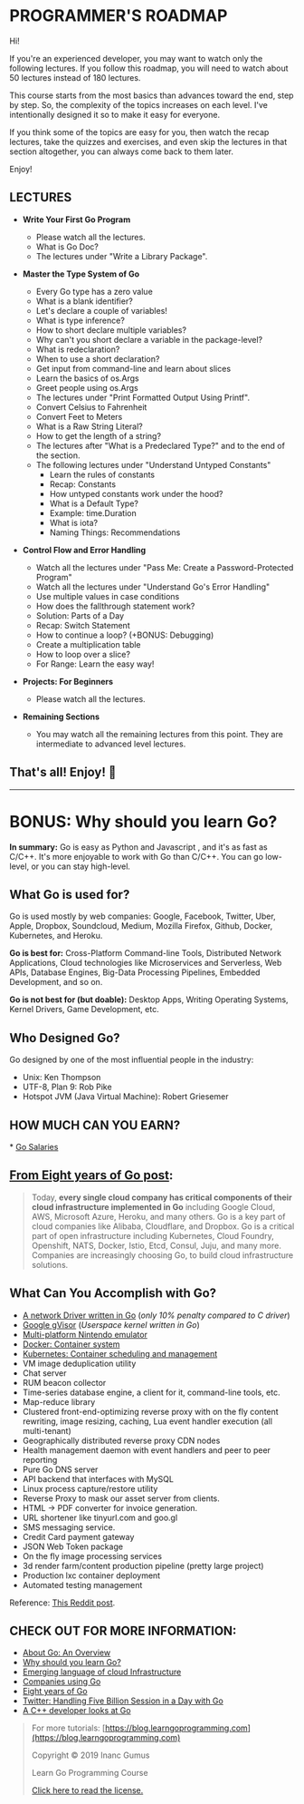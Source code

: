 # PROGRAMMER'S ROADMAP

Hi!

If you're an experienced developer, you may want to watch only the following lectures. If you follow this roadmap, you will need to watch about 50 lectures instead of 180 lectures.

This course starts from the most basics than advances toward the end, step by step. So, the complexity of the topics increases on each level. I've intentionally designed it so to make it easy for everyone. 

If you think some of the topics are easy for you, then watch the recap lectures, take the quizzes and exercises, and even skip the lectures in that section altogether, you can always come back to them later.

Enjoy!

## LECTURES

* **Write Your First Go Program**
  * Please watch all the lectures.
  * What is Go Doc?
  * The lectures under "Write a Library Package".

* **Master the Type System of Go**
  * Every Go type has a zero value
  * What is a blank identifier?
  * Let's declare a couple of variables!
  * What is type inference?
  * How to short declare multiple variables?
  * Why can't you short declare a variable in the package-level?
  * What is redeclaration?
  * When to use a short declaration?
  * Get input from command-line and learn about slices
  * Learn the basics of os.Args
  * Greet people using os.Args
  * The lectures under "Print Formatted Output Using Printf".
  * Convert Celsius to Fahrenheit
  * Convert Feet to Meters
  * What is a Raw String Literal?
  * How to get the length of a string?
  * The lectures after "What is a Predeclared Type?" and to the end of the section.
  * The following lectures under "Understand Untyped Constants"
    * Learn the rules of constants
    * Recap: Constants
    * How untyped constants work under the hood?
    * What is a Default Type?
    * Example: time.Duration
    * What is iota?
    * Naming Things: Recommendations

* **Control Flow and Error Handling**
  * Watch all the lectures under "Pass Me: Create a Password-Protected Program"
  * Watch all the lectures under "Understand Go's Error Handling"
  * Use multiple values in case conditions
  * How does the fallthrough statement work?
  * Solution: Parts of a Day
  * Recap: Switch Statement
  * How to continue a loop? (+BONUS: Debugging)
  * Create a multiplication table
  * How to loop over a slice?
  * For Range: Learn the easy way!

* **Projects: For Beginners**
  * Please watch all the lectures.

* **Remaining Sections**
  * You may watch all the remaining lectures from this point. They are intermediate to advanced level lectures.

## That's all! Enjoy! 🤩

---

# BONUS: Why should you learn Go?

**In summary:** Go is easy as Python and Javascript , and it's as fast as C/C++. It's more enjoyable to work with Go than C/C++. You can go low-level, or you can stay high-level.

## What Go is used for?

Go is used mostly by web companies: Google, Facebook, Twitter, Uber, Apple, Dropbox, Soundcloud, Medium, Mozilla Firefox, Github, Docker, Kubernetes, and Heroku.

**Go is best for:** Cross-Platform Command-line Tools, Distributed Network Applications, Cloud technologies like Microservices and Serverless, Web APIs, Database Engines, Big-Data Processing Pipelines, Embedded Development, and so on.

**Go is not best for (but doable):** Desktop Apps, Writing Operating Systems, Kernel Drivers, Game Development, etc.

## Who Designed Go?

Go designed by one of the most influential people in the industry:

* Unix: Ken Thompson
* UTF-8, Plan 9: Rob Pike
* Hotspot JVM (Java Virtual Machine): Robert Griesemer

## HOW MUCH CAN YOU EARN?

* [Go Salaries](https://www.payscale.com/research/US/Skill=Go_(Golang)_Programming_Language/Salary)

## [From Eight years of Go post](https://blog.golang.org/8years):

> Today, **every single cloud company has critical components of their cloud infrastructure implemented in Go** including Google Cloud, AWS, Microsoft Azure, Heroku, and many others. Go is a key part of cloud companies like Alibaba, Cloudflare, and Dropbox. Go is a critical part of open infrastructure including Kubernetes, Cloud Foundry, Openshift, NATS, Docker, Istio, Etcd, Consul, Juju, and many more. Companies are increasingly choosing Go, to build cloud infrastructure solutions.

## What Can You Accomplish with Go?

* [A network Driver written in Go](https://www.net.in.tum.de/fileadmin/bibtex/publications/theses/2018-ixy-go.pdf) (_only 10% penalty compared to C driver_)
* [Google gVisor](https://cloud.google.com/blog/products/gcp/open-sourcing-gvisor-a-sandboxed-container-runtime) (_Userspace kernel written in Go_)
* [Multi-platform Nintendo emulator](https://humpheh.github.io/goboy/)
* [Docker: Container system](https://github.com/moby/moby)
* [Kubernetes: Container scheduling and management](https://github.com/kubernetes/kubernetes)
* VM image deduplication utility
* Chat server
* RUM beacon collector
* Time-series database engine, a client for it, command-line tools, etc.
* Map-reduce library
* Clustered front-end-optimizing reverse proxy with on the fly content rewriting, image resizing, caching, Lua event handler execution (all multi-tenant)
* Geographically distributed reverse proxy CDN nodes
* Health management daemon with event handlers and peer to peer reporting
* Pure Go DNS server
* API backend that interfaces with MySQL
* Linux process capture/restore utility
* Reverse Proxy to mask our asset server from clients.
* HTML -> PDF converter for invoice generation.
* URL shortener like tinyurl.com and goo.gl
* SMS messaging service.
* Credit Card payment gateway
* JSON Web Token package
* On the fly image processing services
* 3d render farm/content production pipeline (pretty large project)
* Production lxc container deployment
* Automated testing management

Reference: [This Reddit post](https://www.reddit.com/r/golang/comments/5nac2b/what_have_you_used_go_for_in_your_professional/).

## CHECK OUT FOR MORE INFORMATION:

* [About Go: An Overview](https://blog.learngoprogramming.com/about-go-language-an-overview-f0bee143597c)
* [Why should you learn Go?](https://medium.com/@kevalpatel2106/why-should-you-learn-go-f607681fad65)
* [Emerging language of cloud Infrastructure](https://redmonk.com/dberkholz/2014/03/18/go-the-emerging-language-of-cloud-infrastructure/)
* [Companies using Go](https://github.com/golang/go/wiki/GoUsers)
* [Eight years of Go](https://blog.golang.org/8years)
* [Twitter: Handling Five Billion Session in a Day with Go](https://blog.twitter.com/engineering/en_us/a/2015/handling-five-billion-sessions-a-day-in-real-time.html)
* [A C++ developer looks at Go](https://www.murrayc.com/permalink/2017/06/26/a-c-developer-looks-at-go-the-programming-language-part-1-simple-features/)

<div style="page-break-after: always;"></div>

> For more tutorials: [https://blog.learngoprogramming.com](https://blog.learngoprogramming.com)
> 
> Copyright © 2019 Inanc Gumus
> 
> Learn Go Programming Course
> 
> [Click here to read the license.](https://creativecommons.org/licenses/by-nc-sa/4.0/)
